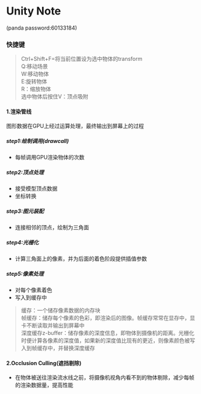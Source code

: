 # Unity Note    
 (panda password:60133184)
### 快捷键
> Ctrl+Shift+F=将当前位置设为选中物体的transform     
> Q:移动场景     
> W:移动物体     
> E:旋转物体     
> R：缩放物体     
> 选中物体后按住V：顶点吸附      
>
#### 1.渲染管线
图形数据在GPU上经过运算处理，最终输出到屏幕上的过程
##### step1:绘制调用(drawcall)
* 每帧调用GPU渲染物体的次数
##### step2:顶点处理
* 接受模型顶点数据
* 坐标转换
##### step3:图元装配
* 连接相邻的顶点，绘制为三角面
##### step4:光栅化
* 计算三角面上的像素，并为后面的着色阶段提供插值参数
##### step5:像素处理
* 对每个像素着色
* 写入到缓存中
> 缓存：一个储存像素数据的内存块        
> 帧缓存：储存每个像素的色彩，即渲染后的图像。帧缓存常常在显存中，显卡不断读取并输出到屏幕中      
> 深度缓存z-buffer：储存像素的深度信息，即物体到摄像机的距离。光栅化时便计算各像素的深度值，如果新的深度值比现有的更近，则像素颜色被写入到帧缓存中，并替换深度缓存
#### 2.Occlusion Culling(遮挡剔除)
* 在物体被送往渲染流水线之前，将摄像机视角内看不到的物体剔除，减少每帧的渲染数据量，提高性能
